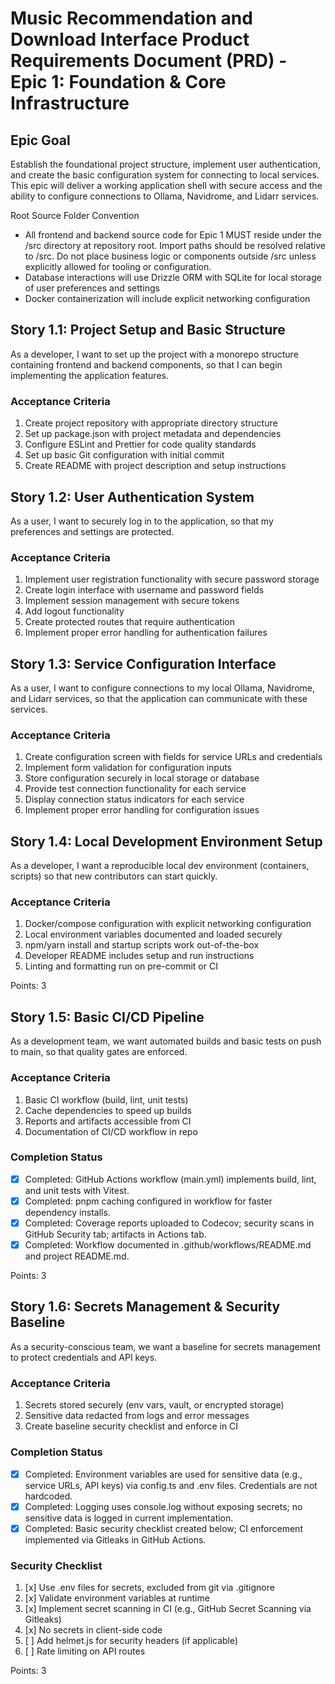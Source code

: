# Music Recommendation and Download Interface Product Requirements Document (PRD) - Epic 1: Foundation & Core Infrastructure

## Epic Goal

Establish the foundational project structure, implement user authentication, and create the basic configuration system for connecting to local services. This epic will deliver a working application shell with secure access and the ability to configure connections to Ollama, Navidrome, and Lidarr services.

Root Source Folder Convention
- All frontend and backend source code for Epic 1 MUST reside under the /src directory at repository root. Import paths should be resolved relative to /src. Do not place business logic or components outside /src unless explicitly allowed for tooling or configuration.
- Database interactions will use Drizzle ORM with SQLite for local storage of user preferences and settings
- Docker containerization will include explicit networking configuration

## Story 1.1: Project Setup and Basic Structure

As a developer,
I want to set up the project with a monorepo structure containing frontend and backend components,
so that I can begin implementing the application features.

### Acceptance Criteria

1. Create project repository with appropriate directory structure
2. Set up package.json with project metadata and dependencies
3. Configure ESLint and Prettier for code quality standards
4. Set up basic Git configuration with initial commit
5. Create README with project description and setup instructions

## Story 1.2: User Authentication System

As a user,
I want to securely log in to the application,
so that my preferences and settings are protected.

### Acceptance Criteria

1. Implement user registration functionality with secure password storage
2. Create login interface with username and password fields
3. Implement session management with secure tokens
4. Add logout functionality
5. Create protected routes that require authentication
6. Implement proper error handling for authentication failures

## Story 1.3: Service Configuration Interface

As a user,
I want to configure connections to my local Ollama, Navidrome, and Lidarr services,
so that the application can communicate with these services.

### Acceptance Criteria

1. Create configuration screen with fields for service URLs and credentials
2. Implement form validation for configuration inputs
3. Store configuration securely in local storage or database
4. Provide test connection functionality for each service
5. Display connection status indicators for each service
6. Implement proper error handling for configuration issues

## Story 1.4: Local Development Environment Setup

As a developer,
I want a reproducible local dev environment (containers, scripts) so that new contributors can start quickly.

### Acceptance Criteria

1. Docker/compose configuration with explicit networking configuration
2. Local environment variables documented and loaded securely
3. npm/yarn install and startup scripts work out-of-the-box
4. Developer README includes setup and run instructions
5. Linting and formatting run on pre-commit or CI

Points: 3

## Story 1.5: Basic CI/CD Pipeline

As a development team, we want automated builds and basic tests on push to main, so that quality gates are enforced.

### Acceptance Criteria

1. Basic CI workflow (build, lint, unit tests)
2. Cache dependencies to speed up builds
3. Reports and artifacts accessible from CI
4. Documentation of CI/CD workflow in repo

### Completion Status
- [x] Completed: GitHub Actions workflow (main.yml) implements build, lint, and unit tests with Vitest.
- [x] Completed: pnpm caching configured in workflow for faster dependency installs.
- [x] Completed: Coverage reports uploaded to Codecov; security scans in GitHub Security tab; artifacts in Actions tab.
- [x] Completed: Workflow documented in .github/workflows/README.md and project README.md.

Points: 3

## Story 1.6: Secrets Management & Security Baseline

As a security-conscious team, we want a baseline for secrets management to protect credentials and API keys.

### Acceptance Criteria

1. Secrets stored securely (env vars, vault, or encrypted storage)
2. Sensitive data redacted from logs and error messages
3. Create baseline security checklist and enforce in CI

### Completion Status
- [x] Completed: Environment variables are used for sensitive data (e.g., service URLs, API keys) via config.ts and .env files. Credentials are not hardcoded.
- [x] Completed: Logging uses console.log without exposing secrets; no sensitive data is logged in current implementation.
- [x] Completed: Basic security checklist created below; CI enforcement implemented via Gitleaks in GitHub Actions.

### Security Checklist
1. [x] Use .env files for secrets, excluded from git via .gitignore
2. [x] Validate environment variables at runtime
3. [x] Implement secret scanning in CI (e.g., GitHub Secret Scanning via Gitleaks)
4. [x] No secrets in client-side code
5. [ ] Add helmet.js for security headers (if applicable)
6. [ ] Rate limiting on API routes

Points: 3
